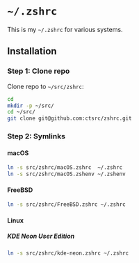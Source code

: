 # `~/.zshrc`

This is my `~/.zshrc` for various systems.

## Installation

### Step 1: Clone repo

Clone repo to `~/src/zshrc`:

```zsh
cd
mkdir -p ~/src/
cd ~/src/
git clone git@github.com:ctsrc/zshrc.git
```

### Step 2: Symlinks

#### macOS

```zsh
ln -s src/zshrc/macOS.zshrc  ~/.zshrc
ln -s src/zshrc/macOS.zshenv ~/.zshenv
```

#### FreeBSD

```zsh
ln -s src/zshrc/FreeBSD.zshrc ~/.zshrc
```

#### Linux

##### KDE Neon User Edition

```zsh
ln -s src/zshrc/kde-neon.zshrc ~/.zshrc
```
